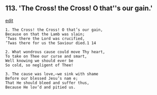 
## 113.  'The Cross! the Cross! O that''s our gain.'
[edit](https://docs.google.com/document/d/1oXldptNWRk3aftgDb7hA6jFjKoEr5Kkw/edit?mode=html)



    1. The Cross! the Cross! O that’s our gain, 
    Because on that the Lamb was slain;
    ’Twas there the Lord was crucified,
    ’Twas there for us the Saviour died.1 14

    2. What wondrous cause could move Thy heart, 
    To take on Thee our curse and smart,
    Well knowing we should ever be 
    So cold, so negligent of Thee!

    3. The cause was love,—we sink with shame 
    Before our blessed Jesu’s nam e;
    That He should bleed and suffer thus,
    Because He lov’d and pitied us.
